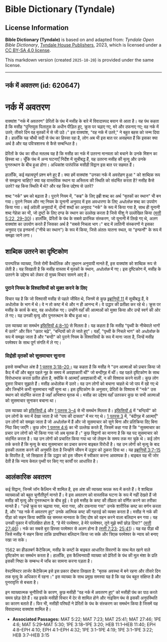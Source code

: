 # Bible Dictionary (Tyndale)

## License Information

**Bible Dictionary (Tyndale)** is based on and adapted from: _Tyndale Open Bible Dictionary_, [Tyndale House Publishers](https://tyndaleopenresources.com/), 2023, which is licensed under a [CC BY-SA 4.0 license](https://creativecommons.org/licenses/by-sa/4.0/legalcode.en).

This markdown version (created `2025-10-20`) is provided under the same license.



--------------------------------

## नर्क में अवतरण (id: 620647)

नर्क में अवतरण
==============

वाक्यांश "नर्क में अवतरण" प्रेरितों के पंथ में मसीह के बारे में विवादास्पद बयान से आता है। यह पंथ कहता है कि मसीह "पुन्तियुस पिलातुस के अधीन पीड़ित हुए, क्रूस पर चढ़ाए गए, मरे और दफनाए गए; वह नर्क में उतरे; तीसरे दिन वह मृतकों में से जी उठे।" इस वाक्यांश, "वह नर्क में उतरे," ने बहुत बहस को जन्म दिया है। हालाँकि यह चौथी सदी से पंथ का हिस्सा रहा है, लोग अब भी इस बात पर असहमत हैं कि इसका क्या अर्थ है और यह पवित्रशास्त्र से कैसे सम्बन्धित है।

प्रेरितों के पंथ का सीधा मतलब यह है कि मसीह का नर्क में उतरना मानवता को बचाने के उनके मिशन का हिस्सा था। चूँकि पंथ में अन्य घटनाएँ निर्देश में सूचीबद्ध हैं, यह उतरना मसीह की मृत्यु और उनके पुनरुत्थान के बीच हुआ होगा। अधिकांश पारंपरिक मसीही विद्वान इस बात पर सहमत हैं।

हालाँकि, कई महत्वपूर्ण प्रश्न बने हुए हैं। क्या हमें वाक्यांश "उनका नर्क में अवरोहण हुआ " को शाब्दिक रूप से समझना चाहिए? क्या यह वास्तविक स्थान या अस्तित्व की स्थिति को संदर्भित करता है? मसीह कैसे उतरे? वह किस स्थिति में थे? और वह किस उद्देश्य से उतरे?

शब्द "नर्क" भ्रम को बढ़ाता है। पुराने नियम में, "कब्र" के लिए इब्री शब्द का अर्थ "मृतकों का स्थान" भी बन गया। पुराने नियम और नए नियम के यूनानी अनुवाद में इस अवधारणा के लिए *अधोलोक* शब्द का उपयोग किया गया। कई अंग्रेज़ी अनुवादों में, दोनों शब्दों का अनुवाद "नर्क" के रूप में किया गया है, साथ ही यूनानी शब्द गेहेन्ना का भी, जो दुष्टों के लिए दण्ड के स्थान का उल्लेख करता है जिसे यीशु ने उल्लेखित किया ([मत्ती 5:22, 29](https://ref.ly/Matt5:22,Matt5:29-Matt5:30)[–](https://ref.ly/Matt5:22)[30](https://ref.ly/Matt5:22,Matt5:29-Matt5:30))। हालाँकि, प्रेरितों के पंथ के सबसे प्रारंभिक संस्करण, जो यूनानी में लिखे गए थे, अलग वाक्यांश का उपयोग करते हैं जिसका अर्थ है "सबसे निचला भाग।" बाद में लातिनी संस्करणों ने इसका अनुवाद एड इनफर्ना ("नीचे का स्थान") के रूप में किया, जिसे अंततः यातना स्थल, या "इन्फर्नो" के रूप में समझा जाने लगा।

शाब्दिक उतरने का दृष्टिकोण
--------------------------

पारम्परिक व्याख्या, जिसे रोमी कैथोलिक और लूथरन अनुयायी मानते हैं, इस वाक्यांश को शाब्दिक रूप से लेती है। यह सिखाती है कि मसीह वास्तव में मृतकों के स्थान, *अधोलोक* में गए। इस दृष्टिकोण में, मसीह के उतरने के उद्देश्य को लेकर दो मुख्य विचार सामने आए हैं।

### पुराने नियम के विश्वासियों को मुक्त करने के लिए

विचार यह है कि जो विश्वासी मसीह से पहले जीवित थे, जिनमें से कुछ [इब्रानियों 11](https://ref.ly/Heb11:1-Heb11:40) में सूचीबद्ध हैं, वे अधोलोक के भाग में थे। वे न तो कष्ट में थे और न ही आनन्द में। वे उद्धार की प्रतीक्षा कर रहे थे। क्रूस पर मसीह के कार्य के बाद, वह अधोलोक गए। उन्होंने वहाँ की आत्माओं को मुक्त किया और उन्हें स्वर्ग की ओर ले गए। यह उनकी मृत्यु और पुनरुत्थान के बीच हुआ था।

उस व्याख्या का समर्थन [इफिसियों 4:8–10](https://ref.ly/Eph4:8-Eph4:10) से मिलता है। यह कहता है कि मसीह "पृथ्वी के नीचेवाले भागों में उतरे" और फिर "ऊपर चढ़े", "बन्दियों को ले जाते हुए"। यहाँ, "पृथ्वी के निचले भाग" को *अधोलोक* के रूप में समझा जाता है और "बन्दी" को पुराने नियम के विश्वासियों के रूप में माना जाता है, जिन्हें मसीह परमेश्वर के साथ पूर्ण संगति में ले गए।

### विद्रोही मृतकों को सुसमाचार सुनाना

इससे सम्बन्धित अंश है [1 पतरस 3:18–20।](https://ref.ly/1Pet3:18-1Pet3:20) यह कहता है कि मसीह ने "उन आत्माओं को प्रचार किया जो कैद में थीं और बहुत पहले नूह के समय में अवज्ञाकारी थीं" जो बन्दीगृह में थीं। यह पहले दृष्टिकोण के साथ विरोधाभास करता प्रतीत होता है, क्योंकि ये आत्माएँ अवज्ञाकारी थीं, न की विश्वास करने वाली। कुछ लोग दूसरा विचार सुझाते हैं। मसीह अधोलोक में उतरे। वह उन लोगों को बचाना चाहते थे जो पाप में खो गए थे और जिन्होंने कभी सुसमाचार नहीं सुना था। इस दृष्टिकोण के अनुसार, प्रेरितों के विश्वास में "नर्क" उस स्थान को संदर्भित करता है जहाँ अभिशप्त मृतक थे। मसीह का उद्देश्य वहाँ उतरकर कुछ या सभी आत्माओं को सुसमाचार सुनाकर बचाना था।

उस व्याख्या को [इफिसियों 4](https://ref.ly/Eph4:1-Eph4:32) और [1 पतरस 3–4](https://ref.ly/1Pet3:1-1Pet4:19) से भी समर्थन मिलता है। [इफिसियों 4](https://ref.ly/Eph4:1-Eph4:32) में "बन्दियों" को उन लोगों के रूप में देखा जाता है जो "पाप की दासता" में मर गए थे। [1 पतरस 3](https://ref.ly/1Pet3:1-1Pet3:22) में, "बंदीगृह में आत्माएँ" उन लोगों को समझा जाता है जो *अधोलोक* में हैं और जो सुसमाचार को सुने बिना और प्रतिक्रिया दिए बिना निंदा किए जाएँगे। कुछ लोग [1 पतरस 4:6](https://ref.ly/1Pet4:6) का भी उल्लेख करते हैं, जिसमें कहा गया है कि "सुसमाचार का प्रचार उन लोगों को भी किया गया जो अब मृतक हैं।" कुछ विद्वानों का मानना है कि यह पद सुसमाचार को संदर्भित करता है। यह उन लोगों को प्रचारित किया गया था जो लेखन के समय तक मर चुके थे। कई लोग तर्क करते हैं कि मृत्यु के बाद सुसमाचार का प्रचार करना बाइबल विरोधी है। यह उन लोगों को मृत्यु के बाद इसकी तलाश करने की अनुमति देता है जिन्होंने जीवन में उद्धार को ठुकरा दिया था। यह [इब्रानियों 3:7–15](https://ref.ly/Heb3:7-Heb3:15) के विपरीत है, जो सिखाता है कि उद्धार को इस जीवन में स्वीकार करना आवश्यक है। बाइबल यह भी जोर देती है कि न्याय केवल पृथ्वी पर किए गए कार्यों पर आधारित है।

आलंकारिक अवतरण
--------------

कई विद्वान, जिनमें जॉन कैल्विन भी शामिल है, इस अंश की व्याख्या रूपक रूप में करते हैं। वे शाब्दिक व्याख्याओं को बहुत चुनौतीपूर्ण मानते हैं। वे इस अवतरण को वास्तविक घटना के रूप में नहीं देखते हैं जो मसीह की मृत्यु और पुनरुत्थान के बीच हुई। वे इसे मसीह के कष्ट की तीव्रता को वर्णित करने का तरीका मानते हैं। "उन्हें क्रूस पर चढ़ाया गया, मारा गया, और दफनाया गया" उनके शारीरिक कष्ट का वर्णन करता है, और "वह नर्क में अवतरण हुए" उनके आत्मिक कष्ट की गहराई को व्यक्त करता है। मसीह ने नर्क की पीड़ा को सहन किया क्योंकि वह समस्त मानवता के लिए दोष को वहन करने वाला बलिदान बन गया। यह उनकी पुकार में परिलक्षित होता है, “हे मेरे परमेश्वर, हे मेरे परमेश्वर, तूने मुझे क्यों छोड़ दिया?” ([मत्ती 27:46](https://ref.ly/Matt27:46))। नर्क का सबसे बुरा हिस्सा परमेश्वर से अलग होना है ([मत्ती 7:23](https://ref.ly/Matt7:23); [25:41](https://ref.ly/Matt25:41))। यह वह पीड़ा थी जिसे मसीह ने सहन किया ताकि प्रायश्चित बलिदान किया जा सके और त्रिएक परमेश्वर के न्याय को बनाए रखा जा सके।

1562 का हीडलबर्ग कैटेकिज़्म, मसीह के कष्टों के बाइबल आधारित विवरणों के साथ मेल खाने वाले दृष्टिकोण का समर्थन करता है। हालाँकि, इस कैल्विनवादी व्याख्या को प्रेरितों के पंथ की मूल मंशा के प्रति इसकी निष्ठा के सम्बन्ध में जाँच का सामना करना पड़ता है।

वेस्टमिंस्टर लार्जर कैटेकिज़्म इसे इस प्रकार दोबारा लिखता है: "मृतक अवस्था में बने रहना और तीसरे दिन तक मृत्यु के अधिकार में रहना।" इस व्याख्या के साथ प्रमुख समस्या यह है कि यह पंथ बहुत संक्षिप्त है और पुनरावृत्ति से बचता है।

इन व्याख्यात्मक चुनौतियों के कारण, कुछ मसीही "वह नर्क में अवतरण हुए" को मसीही पंथ का पाठ करते समय छोड़ देते हैं। वह इसके मसीही विचार में देर से शामिल होने और नाइसिन पंथ से इसकी अनुपस्थिति का कारण बताते हैं। फिर भी, मसीही परिषदों ने प्रेरितों के पंथ के संस्करण का समर्थन किया है जिसमें यह विवादास्पद वाक्यांश शामिल है।

* **Associated Passages:** MAT 5:22; MAT 7:23; MAT 25:41; MAT 27:46; 1PE 4:6; MAT 5:29–MAT 5:30; 1PE 3:18–1PE 3:20; HEB 11:1–HEB 11:40; EPH 4:8–EPH 4:10; EPH 4:1–EPH 4:32; 1PE 3:1–1PE 4:19; 1PE 3:1–1PE 3:22; HEB 3:7–HEB 3:15

